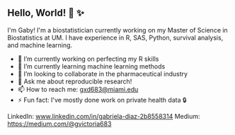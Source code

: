 ## Hello, World! :love_letter: :sparkles:
I'm Gaby! I'm a biostatistician currently working on my Master of Science in Biostatistics at UM. I have experience in R, SAS, Python, survival analysis, and machine learning.

- 🔭 I’m currently working on perfecting my R skills
- 🌱 I’m currently learning machine learning methods 
- 👯 I’m looking to collaborate in the pharmaceutical industry
- 💬 Ask me about reproducible research!
- 📫 How to reach me: gxd683@miami.edu
- ⚡ Fun fact: I've mostly done work on private health data :lock: 

LinkedIn: www.linkedin.com/in/gabriela-diaz-2b8558314
Medium: https://medium.com/@gvictoria683
